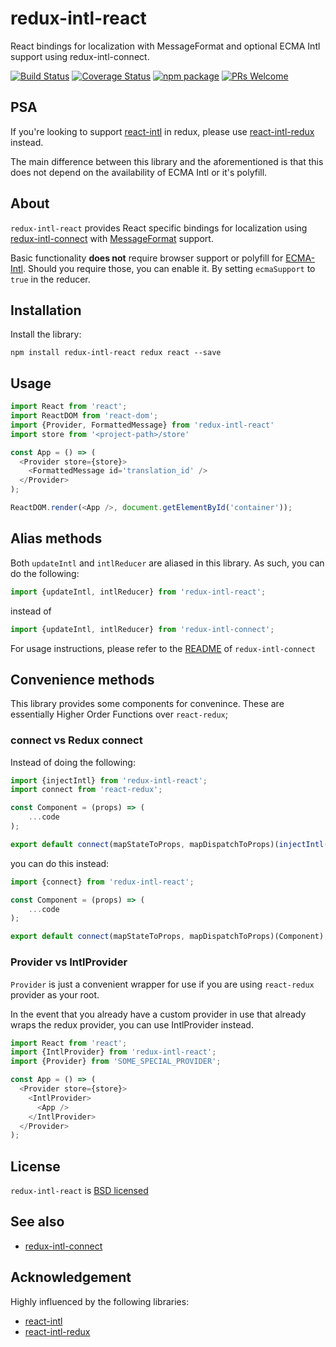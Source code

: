 # redux-intl-react
React bindings for localization with MessageFormat and optional ECMA Intl support using redux-intl-connect.

[![Build Status][build-badge]][build-link]
[![Coverage Status][coveralls-badge]][coveralls-link]
[![npm package][npm-badge]][npm-link]
[![PRs Welcome][pr-welcome-badge]][pr-welcome-badge]

## PSA
If you're looking to support [react-intl](https://github.com/yahoo/react-intl) in redux, please use [react-intl-redux](https://github.com/ratson/react-intl-redux) instead.

The main difference between this library and the aforementioned is that this does not depend on the availability of ECMA Intl or it's polyfill.

## About
`redux-intl-react` provides React specific bindings for localization using [redux-intl-connect](https://www.github.com/yeojz/redux-intl-connect) with [MessageFormat](http://userguide.icu-project.org/formatparse/messages) support.


Basic functionality **does not** require browser support or polyfill for [ECMA-Intl](https://developer.mozilla.org/en/docs/Web/JavaScript/Reference/Global_Objects/Intl). Should you require those, you can enable it. By setting `ecmaSupport` to `true` in the reducer.

## Installation

Install the library:

```
npm install redux-intl-react redux react --save
```

## Usage

```js
import React from 'react';
import ReactDOM from 'react-dom';
import {Provider, FormattedMessage} from 'redux-intl-react'
import store from '<project-path>/store'

const App = () => (
  <Provider store={store}>
    <FormattedMessage id='translation_id' />
  </Provider>
);

ReactDOM.render(<App />, document.getElementById('container'));
```

## Alias methods

Both `updateIntl` and `intlReducer` are aliased in this library. As such, you can do the following:

```js
import {updateIntl, intlReducer} from 'redux-intl-react';
```

instead of

```js
import {updateIntl, intlReducer} from 'redux-intl-connect';
```

For usage instructions, please refer to the [README](https://github.com/yeojz/redux-intl-connect/blob/master/README.md#available-methods) of `redux-intl-connect`


## Convenience methods

This library provides some components for convenince. These are essentially Higher Order Functions over `react-redux`;

### connect vs Redux connect

Instead of doing the following:

```js
import {injectIntl} from 'redux-intl-react';
import connect from 'react-redux';

const Component = (props) => (
	...code
);

export default connect(mapStateToProps, mapDispatchToProps)(injectIntl(Component));
```

you can do this instead:

```js
import {connect} from 'redux-intl-react';

const Component = (props) => (
	...code
);

export default connect(mapStateToProps, mapDispatchToProps)(Component);
```


### Provider vs IntlProvider

`Provider` is just a convenient wrapper for use if you are using `react-redux` provider as your root.

In the event that you already have a custom provider in use that already wraps the redux provider, you can use IntlProvider instead.

```js
import React from 'react';
import {IntlProvider} from 'redux-intl-react';
import {Provider} from 'SOME_SPECIAL_PROVIDER';

const App = () => (
  <Provider store={store}>
    <IntlProvider>
      <App />
    </IntlProvider>
  </Provider>
);
```

## License

`redux-intl-react` is [BSD licensed](./LICENSE)

## See also

 - [redux-intl-connect](https://www.github.com/yeojz/redux-intl-connect)

## Acknowledgement

Highly influenced by the following libraries:

- [react-intl](https://github.com/yahoo/react-intl)
- [react-intl-redux](https://github.com/ratson/react-intl-redux)


[npm-badge]: https://img.shields.io/npm/v/redux-intl-react.svg?style=flat-square
[npm-link]: https://www.npmjs.com/package/redux-intl-react

[build-badge]: https://img.shields.io/circleci/project/github/yeojz/redux-intl-react.svg?style=flat-square
[build-link]: https://circleci.com/gh/yeojz/redux-intl-react.svg

[coveralls-badge]: https://img.shields.io/coveralls/yeojz/redux-intl-react.svg?style=flat-square
[coveralls-link]: https://coveralls.io/github/yeojz/redux-intl-react

[pr-welcome-badge]: https://img.shields.io/badge/PRs-Welcome-ff69b4.svg?style=flat-square
[pr-welcome-link]: https://github.com/yeojz/redux-intl-react/blob/master/CONTRIBUTING.md
